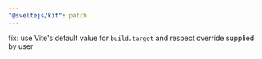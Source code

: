 ```yaml
---
"@sveltejs/kit": patch
---
```


fix: use Vite's default value for `build.target` and respect override supplied by user
